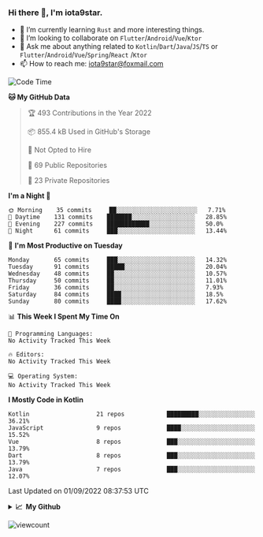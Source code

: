 ### Hi there 👋, I'm iota9star.

- 🌱 I’m currently learning `Rust` and more interesting things.
- 👯 I’m looking to collaborate on `Flutter`/`Android`/`Vue`/`Ktor`
- 💬 Ask me about anything related to `Kotlin`/`Dart`/`Java`/`JS`/`TS` or `Flutter`/`Android`/`Vue`/`Spring`/`React`
  /`Ktor`
- 📫 How to reach me: [iota9star@foxmail.com](iota9star@foxmail.com)



<!--START_SECTION:waka-->
![Code Time](http://img.shields.io/badge/Code%20Time-3%2C090%20hrs%2054%20mins-blue)

**🐱 My GitHub Data** 

> 🏆 493 Contributions in the Year 2022
 > 
> 📦 855.4 kB Used in GitHub's Storage 
 > 
> 🚫 Not Opted to Hire
 > 
> 📜 69 Public Repositories 
 > 
> 🔑 23 Private Repositories  
 > 
**I'm a Night 🦉** 

```text
🌞 Morning    35 commits     ██░░░░░░░░░░░░░░░░░░░░░░░   7.71% 
🌆 Daytime    131 commits    ███████░░░░░░░░░░░░░░░░░░   28.85% 
🌃 Evening    227 commits    ████████████░░░░░░░░░░░░░   50.0% 
🌙 Night      61 commits     ███░░░░░░░░░░░░░░░░░░░░░░   13.44%

```
📅 **I'm Most Productive on Tuesday** 

```text
Monday       65 commits     ███░░░░░░░░░░░░░░░░░░░░░░   14.32% 
Tuesday      91 commits     █████░░░░░░░░░░░░░░░░░░░░   20.04% 
Wednesday    48 commits     ██░░░░░░░░░░░░░░░░░░░░░░░   10.57% 
Thursday     50 commits     ██░░░░░░░░░░░░░░░░░░░░░░░   11.01% 
Friday       36 commits     ██░░░░░░░░░░░░░░░░░░░░░░░   7.93% 
Saturday     84 commits     ████░░░░░░░░░░░░░░░░░░░░░   18.5% 
Sunday       80 commits     ████░░░░░░░░░░░░░░░░░░░░░   17.62%

```


📊 **This Week I Spent My Time On** 

```text
💬 Programming Languages: 
No Activity Tracked This Week

🔥 Editors: 
No Activity Tracked This Week

💻 Operating System: 
No Activity Tracked This Week

```

**I Mostly Code in Kotlin** 

```text
Kotlin                   21 repos            █████████░░░░░░░░░░░░░░░░   36.21% 
JavaScript               9 repos             ████░░░░░░░░░░░░░░░░░░░░░   15.52% 
Vue                      8 repos             ███░░░░░░░░░░░░░░░░░░░░░░   13.79% 
Dart                     8 repos             ███░░░░░░░░░░░░░░░░░░░░░░   13.79% 
Java                     7 repos             ███░░░░░░░░░░░░░░░░░░░░░░   12.07%

```



 Last Updated on 01/09/2022 08:37:53 UTC
<!--END_SECTION:waka-->

<details>
  <summary><b>📈&nbsp;&nbsp;My Github</b></summary>
  <br>
  <img src='https://github-profile-trophy.vercel.app/?username=iota9star'>
  <img src='https://bad-apple-github-readme.vercel.app/api?show_bg=1&username=iota9star&hide_title=true'>
  <img src='http://cr-skills-chart-widget.azurewebsites.net/api/api?username=iota9star'>
</details>


![viewcount](https://count.getloli.com/get/@iota9star?theme=rule34)
